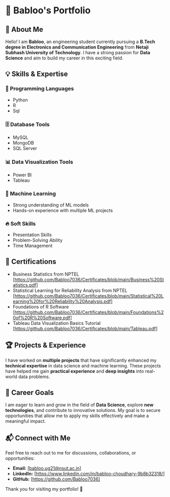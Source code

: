 # 📌 Babloo's Portfolio

## 👋 About Me
Hello! I am **Babloo**, an engineering student currently pursuing a **B.Tech degree in Electronics and Communication Engineering** from **Netaji Subhash University of Technology**. I have a strong passion for **Data Science** and aim to build my career in this exciting field.

## 💡 Skills & Expertise

### 🚀 Programming Languages
- Python
- R
- Sql

### 🗄️ Database Tools
- MySQL
- MongoDB
- SQL Server

### 📊 Data Visualization Tools
- Power BI
- Tableau

### 🤖 Machine Learning
- Strong understanding of ML models
- Hands-on experience with multiple ML projects

### 🔥 Soft Skills
- Presentation Skills
- Problem-Solving Ability
- Time Management

## 📜 Certifications

- Business Statistics from NPTEL [https://github.com/Babloo7036/Certificates/blob/main/Business%20Statistics.pdf]
- Statistical Learning for Reliability Analysis from NPTEL [https://github.com/Babloo7036/Certificates/blob/main/Statistical%20Learning%20for%20Reliability%20Analysis.pdf]
- Foundations of R Software [https://github.com/Babloo7036/Certificates/blob/main/Foundations%20of%20R%20Software.pdf]
- Tableau Data Visualization Basics Tutorial [https://github.com/Babloo7036/Certificates/blob/main/Tableau.pdf]

## 🏆 Projects & Experience
I have worked on **multiple projects** that have significantly enhanced my **technical expertise** in data science and machine learning. These projects have helped me gain **practical experience** and **deep insights** into real-world data problems.

## 🎯 Career Goals
I am eager to learn and grow in the field of **Data Science**, explore **new technologies**, and contribute to innovative solutions. My goal is to secure opportunities that allow me to apply my skills effectively and make a meaningful impact.

## 📬 Connect with Me
Feel free to reach out to me for discussions, collaborations, or opportunities:
- **Email:** [babloo.ug21@nsut.ac.in]
- **LinkedIn:** [https://www.linkedin.com/in/babloo-choudhary-9b8b32318/]
- **GitHub:** [https://github.com/Babloo7036]

Thank you for visiting my portfolio! 🚀

